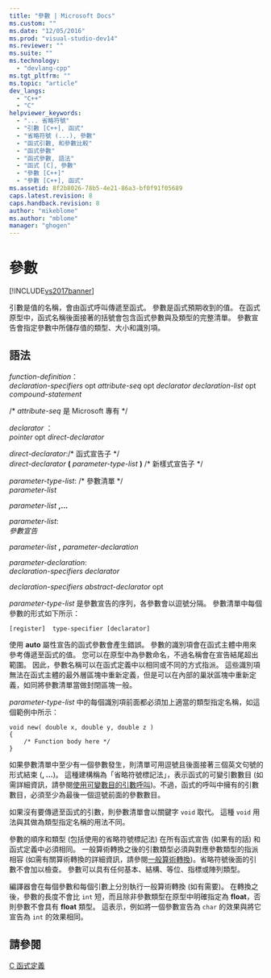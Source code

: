 ```yaml
---
title: "參數 | Microsoft Docs"
ms.custom: ""
ms.date: "12/05/2016"
ms.prod: "visual-studio-dev14"
ms.reviewer: ""
ms.suite: ""
ms.technology: 
  - "devlang-cpp"
ms.tgt_pltfrm: ""
ms.topic: "article"
dev_langs: 
  - "C++"
  - "C"
helpviewer_keywords: 
  - "... 省略符號"
  - "引數 [C++], 函式"
  - "省略符號 (...), 參數"
  - "函式引數, 和參數比較"
  - "函式參數"
  - "函式參數, 語法"
  - "函式 [C], 參數"
  - "參數 [C++]"
  - "參數 [C++], 函式"
ms.assetid: 8f2b8026-78b5-4e21-86a3-bf0f91f05689
caps.latest.revision: 8
caps.handback.revision: 8
author: "mikeblome"
ms.author: "mblome"
manager: "ghogen"
---
```

# 參數
[!INCLUDE[vs2017banner](../assembler/inline/includes/vs2017banner.md)]

引數是值的名稱，會由函式呼叫傳遞至函式。  參數是函式預期收到的值。  在函式原型中，函式名稱後面接著的括號會包含函式參數與及類型的完整清單。  參數宣告會指定參數中所儲存值的類型、大小和識別項。  
  
## 語法  
 *function\-definition*：  
 *declaration\-specifiers*  opt *attribute\-seq* opt *declarator declaration\-list* opt *compound\-statement*  
  
 \/\* *attribute\-seq* 是 Microsoft 專有 \*\/  
  
 *declarator* ：  
 *pointer*  opt *direct\-declarator*  
  
 *direct\-declarator*:\/\* 函式宣告子 \*\/  
 *direct\-declarator*  **\(**  *parameter\-type\-list*  **\)** \/\* 新樣式宣告子 \*\/  
  
 *parameter\-type\-list*: \/\* 參數清單 \*\/  
 *parameter\-list*  
  
 *parameter\-list*  **,...**  
  
 *parameter\-list*:  
 *參數宣告*  
  
 *parameter\-list*  **,**  *parameter\-declaration*  
  
 *parameter\-declaration*:  
 *declaration\-specifiers declarator*  
  
 *declaration\-specifiers abstract\-declarator*  opt  
  
 *parameter\-type\-list* 是參數宣告的序列，各參數會以逗號分隔。  參數清單中每個參數的形式如下所示：  
  
```  
[register]  type-specifier [declarator]   
```  
  
 使用 **auto** 屬性宣告的函式參數會產生錯誤。  參數的識別項會在函式主體中用來參考傳遞至函式的值。  您可以在原型中為參數命名，不過名稱會在宣告結尾超出範圍。  因此，參數名稱可以在函式定義中以相同或不同的方式指派。  這些識別項無法在函式主體的最外層區塊中重新定義，但是可以在內部的巢狀區塊中重新定義，如同將參數清單當做封閉區塊一般。  
  
 *parameter\-type\-list* 中的每個識別項前面都必須加上適當的類型指定名稱，如這個範例中所示：  
  
```  
void new( double x, double y, double z )  
{  
    /* Function body here */  
}  
```  
  
 如果參數清單中至少有一個參數發生，則清單可用逗號且後面接著三個英文句號的形式結束 \(**, ...**\)。  這種建構稱為「省略符號標記法」，表示函式的可變引數數目 \(如需詳細資訊，請參閱[使用可變數目的引數呼叫](../c-language/calls-with-a-variable-number-of-arguments.md)\)。不過，函式的呼叫中擁有的引數數目，必須至少為最後一個逗號前面的參數數目。  
  
 如果沒有要傳遞至函式的引數，則參數清單會以關鍵字 `void` 取代。  這種 `void` 用法與其做為類型指定名稱的用法不同。  
  
 參數的順序和類型 \(包括使用的省略符號標記法\) 在所有函式宣告 \(如果有的話\) 和函式定義中必須相同。  一般算術轉換之後的引數類型必須與對應參數類型的指派相容 \(如需有關算術轉換的詳細資訊，請參閱[一般算術轉換](../c-language/usual-arithmetic-conversions.md)\)。省略符號後面的引數不會加以檢查。  參數可以具有任何基本、結構、等位、指標或陣列類型。  
  
 編譯器會在每個參數和每個引數上分別執行一般算術轉換 \(如有需要\)。  在轉換之後，參數的長度不會比 `int` 短，而且除非參數類型在原型中明確指定為 **float**，否則參數不會具有 **float** 類型。  這表示，例如將一個參數宣告為 `char` 的效果與將它宣告為 `int` 的效果相同。  
  
## 請參閱  
 [C 函式定義](../c-language/c-function-definitions.md)